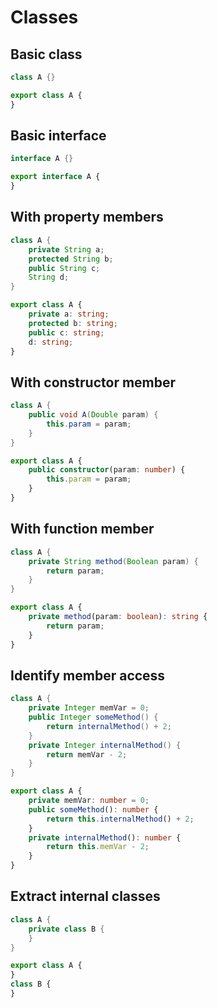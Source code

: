 # Classes

## Basic class
```java
class A {}
```
```typescript
export class A {
}
```

## Basic interface
```java
interface A {}
```
```typescript
export interface A {
}
```

## With property members
```java
class A {
    private String a;
    protected String b;
    public String c;
    String d;
}
```
```typescript
export class A {
    private a: string;
    protected b: string;
    public c: string;
    d: string;
}
```

## With constructor member
```java
class A {
    public void A(Double param) {
        this.param = param;
    }
}
```
```typescript
export class A {
    public constructor(param: number) {
        this.param = param;
    }
}
```

## With function member
```java
class A {
    private String method(Boolean param) {
        return param;
    }
}
```
```typescript
export class A {
    private method(param: boolean): string {
        return param;
    }
}
```

## Identify member access
```java
class A {
    private Integer memVar = 0;
    public Integer someMethod() {
        return internalMethod() + 2;
    }
    private Integer internalMethod() {
        return memVar - 2;
    }
}
```
```typescript
export class A {
    private memVar: number = 0;
    public someMethod(): number {
        return this.internalMethod() + 2;
    }
    private internalMethod(): number {
        return this.memVar - 2;
    }
}
```

## Extract internal classes
```java
class A {
    private class B {
    }
}
```
```typescript
export class A {
}
class B {
}
```
